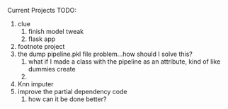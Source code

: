 Current Projects TODO:

1. clue
    1. finish model tweak
    2. flask app
2. footnote project
3. the dump pipeline.pkl file problem...how should I solve this?
    1. what if I made a class with the pipeline as an attribute, kind of like dummies create
    2. 
4. Knn imputer
5. improve the partial dependency code
    1. how can it be done better?
